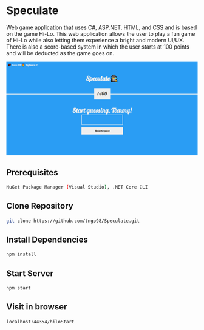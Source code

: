 # Speculate
Web game application that uses C#, ASP.NET, HTML, and CSS and is based on the game Hi-Lo. This web application allows the user to play a fun game of Hi-Lo while also letting them experience a bright and modern UI/UX. There is also a score-based system in which the user starts at 100 points and will be deducted as the game goes on.

![alt text](https://github.com/tngo98/Speculate/blob/master/Image/Speculate.png) 

## Prerequisites
```bash
NuGet Package Manager (Visual Studio), .NET Core CLI
```
## Clone Repository
```bash
git clone https://github.com/tngo98/Speculate.git
```
## Install Dependencies
```bash
npm install
```
## Start Server
```bash
npm start
```
## Visit in browser
```bash
localhost:44354/hiloStart
```
